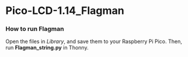 # Pico-LCD-1.14_Flagman
### How to run Flagman
Open the files in *Library*, and save them to your Raspberry Pi Pico.
Then, run **Flagman_string.py** in Thonny.
